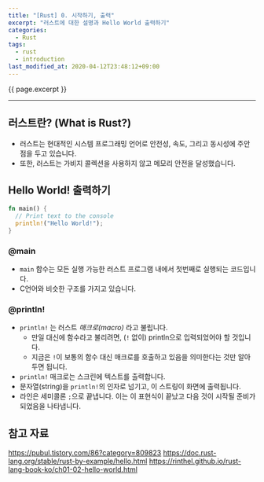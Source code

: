 ```yaml
---
title: "[Rust] 0. 시작하기, 출력"
excerpt: "러스트에 대한 설명과 Hello World 출력하기"
categories:
  - Rust
tags:
  - rust
  - introduction
last_modified_at: 2020-04-12T23:48:12+09:00
---
```

{{ page.excerpt }}
* * *

## 러스트란? (What is Rust?)
- 러스트는 현대적인 시스템 프로그래밍 언어로 안전성, 속도, 그리고 동시성에 주안점을 두고 있습니다.
- 또한, 러스트는 가비지 콜렉션을 사용하지 않고 메모리 안전을 달성했습니다.

## Hello World! 출력하기
```rust
fn main() {
  // Print text to the console
  println!("Hello World!");
}
```

### @main
- `main` 함수는 모든 실행 가능한 러스트 프로그램 내에서 첫번째로 실행되는 코드입니다.
- C언어와 비슷한 구조를 가지고 있습니다.

### @println!
- `println!` 는 러스트 *매크로(macro)* 라고 불립니다.
  - 만일 대신에 함수라고 불리려면, (`!` 없이) println으로 입력되었어야 할 것입니다.
  - 지금은 `!`이 보통의 함수 대신 매크로를 호출하고 있음을 의미한다는 것만 알아두면 됩니다.
- `println!` 매크로는 스크린에 텍스트를 출력합니다.
- 문자열(string)을 `println!`의 인자로 넘기고, 이 스트링이 화면에 출력됩니다.
- 라인은 세미콜론 `;`으로 끝냅니다. 이는 이 표현식이 끝났고 다음 것이 시작될 준비가 되었음을 나타냅니다.

## 참고 자료
<https://pubul.tistory.com/86?category=809823>
<https://doc.rust-lang.org/stable/rust-by-example/hello.html>
<https://rinthel.github.io/rust-lang-book-ko/ch01-02-hello-world.html>
